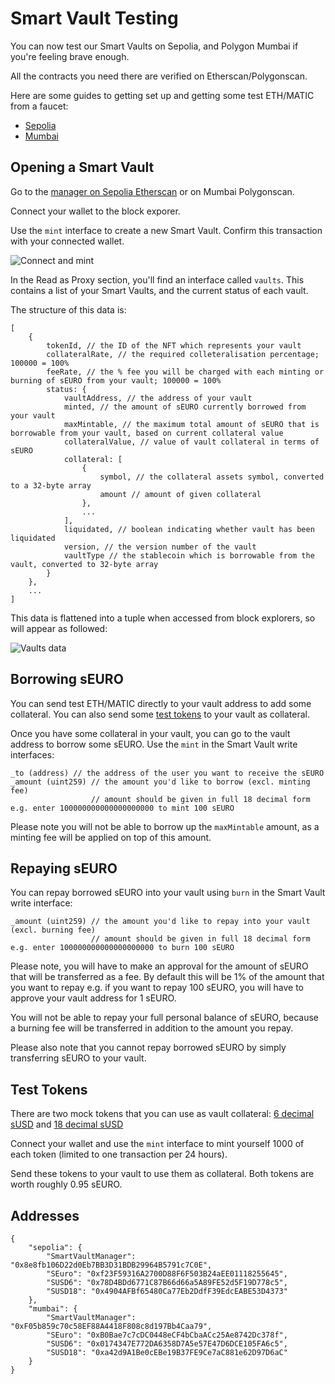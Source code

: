 # Smart Vault Testing

You can now test our Smart Vaults on Sepolia, and Polygon Mumbai if you're feeling brave enough.

All the contracts you need there are verified on Etherscan/Polygonscan.

Here are some guides to getting set up and getting some test ETH/MATIC from a faucet:

- [Sepolia](https://www.alchemy.com/overviews/sepolia-testnet)
- [Mumbai](https://www.alchemy.com/overviews/mumbai-testnet)

## Opening a Smart Vault

Go to the [manager on Sepolia Etherscan](https://sepolia.etherscan.io/address/0x8e8fb106D22d0Eb7BB3D31BDB29964B5791c7C0E#writeProxyContract) or on Mumbai Polygonscan.

Connect your wallet to the block exporer.

Use the `mint` interface to create a new Smart Vault. Confirm this transaction with your connected wallet.

![Connect and mint](images/connect-and-mint.png)

In the Read as Proxy section, you'll find an interface called `vaults`. This contains a list of your Smart Vaults, and the current status of each vault.

The structure of this data is:

```
[
    {
        tokenId, // the ID of the NFT which represents your vault
        collateralRate, // the required colleteralisation percentage; 100000 = 100%
        feeRate, // the % fee you will be charged with each minting or burning of sEURO from your vault; 100000 = 100%
        status: {
            vaultAddress, // the address of your vault
            minted, // the amount of sEURO currently borrowed from your vault
            maxMintable, // the maximum total amount of sEURO that is borrowable from your vault, based on current collateral value
            collateralValue, // value of vault collateral in terms of sEURO
            collateral: [
                {
                    symbol, // the collateral assets symbol, converted to a 32-byte array
                    amount // amount of given collateral
                },
                ...
            ],
            liquidated, // boolean indicating whether vault has been liquidated
            version, // the version number of the vault
            vaultType // the stablecoin which is borrowable from the vault, converted to 32-byte array
        }
    },
    ...
]
```

This data is flattened into a tuple when accessed from block explorers, so will appear as followed:

![Vaults data](images/vaults-data.png)

## Borrowing sEURO

You can send test ETH/MATIC directly to your vault address to add some collateral. You can also send some [test tokens](#test-tokens) to your vault as collateral.

Once you have some collateral in your vault, you can go to the vault address to borrow some sEURO. Use the `mint` in the Smart Vault write interfaces:

```
_to (address) // the address of the user you want to receive the sEURO
_amount (uint259) // the amount you'd like to borrow (excl. minting fee)
                  // amount should be given in full 18 decimal form e.g. enter 100000000000000000000 to mint 100 sEURO
```

Please note you will not be able to borrow up the `maxMintable` amount, as a minting fee will be applied on top of this amount.

## Repaying sEURO

You can repay borrowed sEURO into your vault using `burn` in the Smart Vault write interface:

```
_amount (uint259) // the amount you'd like to repay into your vault (excl. burning fee)
                  // amount should be given in full 18 decimal form e.g. enter 100000000000000000000 to burn 100 sEURO
```

Please note, you will have to make an approval for the amount of sEURO that will be transferred as a fee. By default this will be 1% of the amount that you want to repay e.g. if you want to repay 100 sEURO, you will have to approve your vault address for 1 sEURO.

You will not be able to repay your full personal balance of sEURO, because a burning fee will be transferred in addition to the amount you repay.

Please also note that you cannot repay borrowed sEURO by simply transferring sEURO to your vault.

## Test Tokens

There are two mock tokens that you can use as vault collateral: [6 decimal sUSD](https://sepolia.etherscan.io/address/0x78D4BDd6771C87B66d66a5A89FE52d5F19D778c5#writeContract) and [18 decimal sUSD](https://sepolia.etherscan.io/address/0x4904AFBf65480Ca77Eb2DdfF39EdcEABE53D4373#writeContract)

Connect your wallet and use the `mint` interface to mint yourself 1000 of each token (limited to one transaction per 24 hours).

Send these tokens to your vault to use them as collateral. Both tokens are worth roughly 0.95 sEURO.

## Addresses

```
{
    "sepolia": {
        "SmartVaultManager": "0x8e8fb106D22d0Eb7BB3D31BDB29964B5791c7C0E",
        "SEuro": "0xf23F59316A2700D88F6F503B24aEE01118255645",
        "SUSD6": "0x78D4BDd6771C87B66d66a5A89FE52d5F19D778c5",
        "SUSD18": "0x4904AFBf65480Ca77Eb2DdfF39EdcEABE53D4373"
    },
    "mumbai": {
        "SmartVaultManager": "0xF05b859c70c58EF88A4418F808c8d197Bb4Caa79",
        "SEuro": "0xB0Bae7c7cDC0448eCF4bCbaACc25Ae8742Dc378f",
        "SUSD6": "0x0174347E772DA6358D7A5e57E47D6DCE105FA6c5",
        "SUSD18": "0xa42d9A1Be0cEBe19B37FE9Ce7aC881e62D97D6aC"
    }
}
```